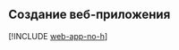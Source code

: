 ## <a name="create-a-web-app"></a>Создание веб-приложения

[!INCLUDE [web-app-no-h](app-service-web-create-web-app-no-h.md)]